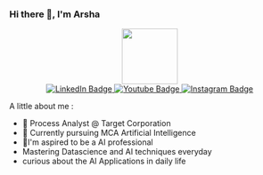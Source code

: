 ### Hi there 👋, I'm Arsha

<div id="header" align="center">
  <img src="https://media.giphy.com/media/ULUQvQ0LeGKZvvxk7Y/giphy.gif" width="100"/>
</div>

<div id="badges" align="center">
  <a href="www.linkedin.com/in/arshapjoy">
    <img src="https://img.shields.io/badge/LinkedIn-blue?style=for-the-badge&logo=linkedin&logoColor=white" alt="LinkedIn Badge"/>
  </a>
  <a href="https://www.youtube.com/channel/UCEp8gjjF2et04hjoH8eQFgQ">
    <img src="https://img.shields.io/badge/YouTube-red?style=for-the-badge&logo=youtube&logoColor=white" alt="Youtube Badge"/>
  </a>
  <a href="https://www.instagram.com/diycodingwitharsha/?igshid=YmMyMTA2M2Y%3D">
    <img src="https://img.shields.io/badge/Instagram-inactive?style=for-the-badge&logo=Instagram&logoColor=white" alt="Instagram Badge"/>
  </a>
</div>

A little about me :

- 🔭 Process Analyst @ Target Corporation
- 🌱 Currently pursuing MCA Artificial Intelligence
- 👯I'm aspired to be a AI professional
- Mastering Datascience and AI techniques everyday
- curious about the AI Applications in daily life
